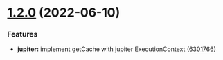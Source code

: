 # [1.2.0](https://github.com/gravitee-io/gravitee-resource-cache-provider-api/compare/1.1.0...1.2.0) (2022-06-10)


### Features

* **jupiter:** implement getCache with jupiter ExecutionContext ([6301766](https://github.com/gravitee-io/gravitee-resource-cache-provider-api/commit/63017664d101aeb1a3929e57e82671bf561f70a7))
